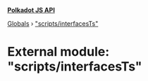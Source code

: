**[Polkadot JS API](../README.md)**

[Globals](../globals.md) › [&quot;scripts/interfacesTs&quot;](_scripts_interfacests_.md)

# External module: "scripts/interfacesTs"

